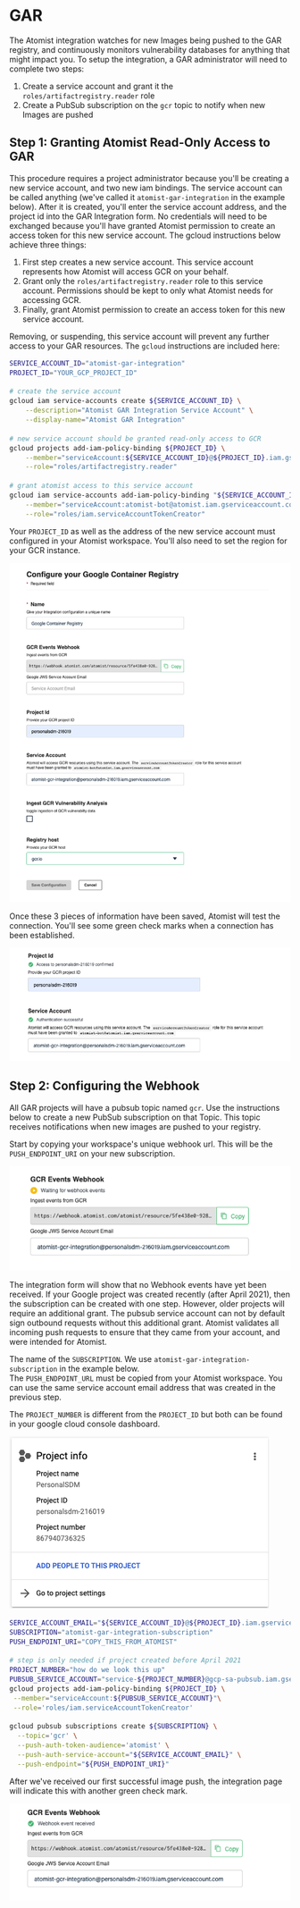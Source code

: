 # GAR

The Atomist integration watches for new Images being pushed to the GAR
registry, and continuously monitors vulnerability databases for anything that
might impact you.  To setup the integration, a GAR administrator will need to
complete two steps:

1.  Create a service account and grant it the `roles/artifactregistry.reader` role
2.  Create a PubSub subscription on the `gcr` topic to notify when new Images are pushed 

## Step 1: Granting Atomist Read-Only Access to GAR

This procedure requires a project administrator because you'll be creating a
new service account, and two new iam bindings.  The service account can be called
anything (we've called it `atomist-gar-integration` in the example below).
After it is created, you'll enter the service account address, and the project
id into the GAR Integration form.  No credentials will need to be exchanged
because you'll have granted Atomist permission to create an access token for
this new service account.  The gcloud instructions below achieve three things:

1.  First step creates a new service account.  This service account represents
    how Atomist will access GCR on your behalf.
2.  Grant only the `roles/artifactregistry.reader` role to this service account.
    Permissions should be kept to only what Atomist needs for accessing GCR.
3.  Finally, grant Atomist permission to create an access token for this new
    service account.

Removing, or suspending, this service account will prevent any further access
to your GAR resources.  The `gcloud` instructions are included here:

```bash
SERVICE_ACCOUNT_ID="atomist-gar-integration"
PROJECT_ID="YOUR_GCP_PROJECT_ID"

# create the service account
gcloud iam service-accounts create ${SERVICE_ACCOUNT_ID} \
    --description="Atomist GAR Integration Service Account" \
    --display-name="Atomist GAR Integration"

# new service account should be granted read-only access to GCR
gcloud projects add-iam-policy-binding ${PROJECT_ID} \
    --member="serviceAccount:${SERVICE_ACCOUNT_ID}@${PROJECT_ID}.iam.gserviceaccount.com" \
    --role="roles/artifactregistry.reader"

# grant atomist access to this service account
gcloud iam service-accounts add-iam-policy-binding "${SERVICE_ACCOUNT_ID}@${PROJECT_ID}.iam.gserviceaccount.com" \
    --member="serviceAccount:atomist-bot@atomist.iam.gserviceaccount.com" \
    --role="roles/iam.serviceAccountTokenCreator"
```

Your `PROJECT_ID` as well as the address of the new service account must
configured in your Atomist workspace.  You'll also need to set the region for
your GCR instance.

![img/gcr/gcr_config.png](img/gcr/gcr_config.png)

Once these 3 pieces of information have been saved, Atomist will test the
connection.  You'll see some green check marks when a connection has been
established.

![img/gcr/config_success.png](img/gcr/config_success.png)

## Step 2: Configuring the Webhook

All GAR projects will have a pubsub topic named `gcr`.  Use the instructions
below to create a new PubSub subscription on that Topic.  This topic receives
notifications when new images are pushed to your registry.

Start by copying your workspace's unique webhook url. This will be the
`PUSH_ENDPOINT_URI` on your new subscription.

![img/gcr/webhook_config.png](img/gcr/webhook_config.png)

The integration form will show that no Webhook events have yet been received.
If your Google project was created recently (after April 2021), then the
subscription can be created with one step.  However, older projects will
require an additional grant.  The pubsub service account can not by default
sign outbound requests without this additional grant.  Atomist validates all
incoming push requests to ensure that they came from your account, and were
intended for Atomist.

The name of the `SUBSCRIPTION`.  We use `atomist-gar-integration-subscription` in the example below.  
The `PUSH_ENDPOINT_URL` must be copied from your Atomist workspace.  You can use the same service account email address that was created in the previous step.

The `PROJECT_NUMBER` is different from the `PROJECT_ID` but both can be found in your google cloud console dashboard.

![img/gcr/project_info.png](img/gcr/project_info.png)

```bash
SERVICE_ACCOUNT_EMAIL="${SERVICE_ACCOUNT_ID}@${PROJECT_ID}.iam.gserviceaccount.com"
SUBSCRIPTION="atomist-gar-integration-subscription"
PUSH_ENDPOINT_URI="COPY_THIS_FROM_ATOMIST"

# step is only needed if project created before April 2021
PROJECT_NUMBER="how do we look this up"
PUBSUB_SERVICE_ACCOUNT="service-${PROJECT_NUMBER}@gcp-sa-pubsub.iam.gserviceaccount.com"
gcloud projects add-iam-policy-binding ${PROJECT_ID} \
 --member="serviceAccount:${PUBSUB_SERVICE_ACCOUNT}"\
 --role='roles/iam.serviceAccountTokenCreator'

gcloud pubsub subscriptions create ${SUBSCRIPTION} \
  --topic='gcr' \
  --push-auth-token-audience='atomist' \
  --push-auth-service-account="${SERVICE_ACCOUNT_EMAIL}" \
  --push-endpoint="${PUSH_ENDPOINT_URI}"
```

After we've received our first successful image push, the integration page will indicate this with another green check mark.

![img/gcr/webhook_config_success.png](img/gcr/webhook_config_success.png)

[pubsub]: https://cloud.google.com/pubsub/docs/push
[pubsub-authentication]: https://cloud.googme.com/pubsub/docs/push#setting_up_for_push_authentication
[short-lived-credentials]: https://cloud.google.com/iam/docs/creating-short-lived-service-account-credentials
[gcr-access-control]: https://cloud.google.com/container-registry/docs/access-control
[pubsub-create]: https://cloud.google.com/sdk/gcloud/reference/pubsub/subscriptions/create
